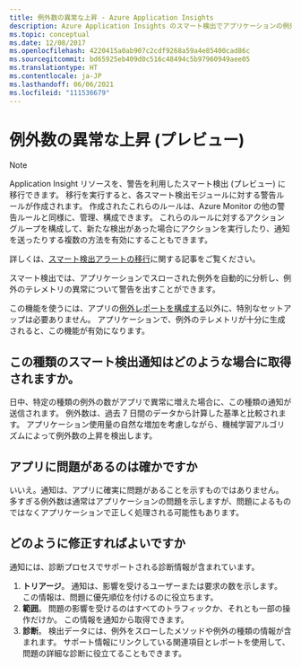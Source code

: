 ```yaml
---
title: 例外数の異常な上昇 - Azure Application Insights
description: Azure Application Insights のスマート検出でアプリケーションの例外を監視し、例外数の異常を見つけます。
ms.topic: conceptual
ms.date: 12/08/2017
ms.openlocfilehash: 4220415a0ab907c2cdf9268a59a4e85400cad86c
ms.sourcegitcommit: bd65925eb409d0c516c48494c5b97960949aee05
ms.translationtype: HT
ms.contentlocale: ja-JP
ms.lasthandoff: 06/06/2021
ms.locfileid: "111536679"
---
```

# <a name="abnormal-rise-in-exception-volume-preview"></a>例外数の異常な上昇 (プレビュー)

>[!NOTE]
>Application Insight リソースを、警告を利用したスマート検出 (プレビュー) に移行できます。 移行を実行すると、各スマート検出モジュールに対する警告ルールが作成されます。 作成されたこれらのルールは、Azure Monitor の他の警告ルールと同様に、管理、構成できます。 これらのルールに対するアクション グループを構成して、新たな検出があった場合にアクションを実行したり、通知を送ったりする複数の方法を有効にすることもできます。
>
> 詳しくは、[スマート検出アラートの移行](../alerts/alerts-smart-detections-migration.md)に関する記事をご覧ください。

スマート検出では、アプリケーションでスローされた例外を自動的に分析し、例外のテレメトリの異常について警告を出すことができます。

この機能を使うには、アプリの[例外レポートを構成する](./asp-net-exceptions.md#set-up-exception-reporting)以外に、特別なセットアップは必要ありません。 アプリケーションで、例外のテレメトリが十分に生成されると、この機能が有効になります。

## <a name="when-would-i-get-this-type-of-smart-detection-notification"></a>この種類のスマート検出通知はどのような場合に取得されますか。
日中、特定の種類の例外の数がアプリで異常に増えた場合に、この種類の通知が送信されます。 例外数は、過去 7 日間のデータから計算した基準と比較されます。
アプリケーション使用量の自然な増加を考慮しながら、機械学習アルゴリズムによって例外数の上昇を検出します。

## <a name="does-my-app-definitely-have-a-problem"></a>アプリに問題があるのは確かですか
いいえ。通知は、アプリに確実に問題があることを示すものではありません。 多すぎる例外数は通常はアプリケーションの問題を示しますが、問題によるものではなくアプリケーションで正しく処理される可能性もあります。

## <a name="how-do-i-fix-it"></a>どのように修正すればよいですか
通知には、診断プロセスでサポートされる診断情報が含まれています。
1. **トリアージ**。 通知は、影響を受けるユーザーまたは要求の数を示します。 この情報は、問題に優先順位を付けるのに役立ちます。
2. **範囲**。 問題の影響を受けるのはすべてのトラフィックか、それとも一部の操作だけか。 この情報を通知から取得できます。
3. **診断**。 検出データには、例外をスローしたメソッドや例外の種類の情報が含まれます。 サポート情報にリンクしている関連項目とレポートを使用して、問題の詳細な診断に役立てることもできます。
